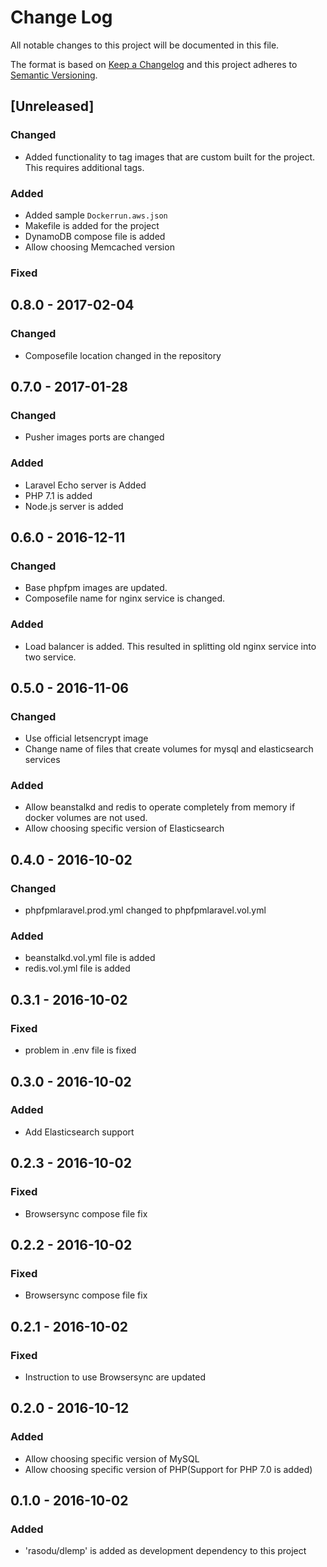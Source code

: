 # Change Log
All notable changes to this project will be documented in this file.

The format is based on [Keep a Changelog](http://keepachangelog.com/)
and this project adheres to [Semantic Versioning](http://semver.org/).

## [Unreleased]
### Changed
- Added functionality to tag images that are custom built for the project. This requires additional tags.
### Added
- Added sample ```Dockerrun.aws.json```
- Makefile is added for the project
- DynamoDB compose file is added
- Allow choosing Memcached version
### Fixed


## 0.8.0 - 2017-02-04
### Changed
- Composefile location changed in the repository

## 0.7.0 - 2017-01-28
### Changed
- Pusher images ports are changed
### Added
- Laravel Echo server is Added
- PHP 7.1 is added
- Node.js server is added

## 0.6.0 - 2016-12-11
### Changed
- Base phpfpm images are updated.
- Composefile name for nginx service is changed.
### Added
- Load balancer is added. This resulted in splitting old nginx service into two service.

## 0.5.0 - 2016-11-06
### Changed
- Use official letsencrypt image
- Change name of files that create volumes for mysql and elasticsearch services
### Added
- Allow beanstalkd and redis to operate completely from memory if docker volumes are not used.
- Allow choosing specific version of Elasticsearch

## 0.4.0 - 2016-10-02
### Changed
- phpfpmlaravel.prod.yml changed to phpfpmlaravel.vol.yml
### Added
- beanstalkd.vol.yml file is added
- redis.vol.yml file is added

## 0.3.1 - 2016-10-02
### Fixed
- problem in .env file is fixed

## 0.3.0 - 2016-10-02
### Added
- Add Elasticsearch support

## 0.2.3 - 2016-10-02
### Fixed
- Browsersync compose file fix

## 0.2.2 - 2016-10-02
### Fixed
- Browsersync compose file fix

## 0.2.1 - 2016-10-02
### Fixed
- Instruction to use Browsersync are updated

## 0.2.0 - 2016-10-12
### Added
- Allow choosing specific version of MySQL
- Allow choosing specific version of PHP(Support for PHP 7.0 is added)

## 0.1.0 - 2016-10-02
### Added
- 'rasodu/dlemp' is added as development dependency to this project
